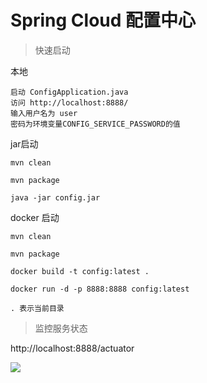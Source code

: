 # Spring Cloud 配置中心

> 快速启动

本地

```
启动 ConfigApplication.java
访问 http://localhost:8888/
输入用户名为 user 
密码为环境变量CONFIG_SERVICE_PASSWORD的值
```

jar启动

```
mvn clean

mvn package

java -jar config.jar
```

docker 启动

```shell
mvn clean

mvn package

docker build -t config:latest .

docker run -d -p 8888:8888 config:latest 

. 表示当前目录
```

> 监控服务状态

http://localhost:8888/actuator 

![](http://ww1.sinaimg.cn/large/006tNc79ly1g35bc4m36cj30io0duq3r.jpg)